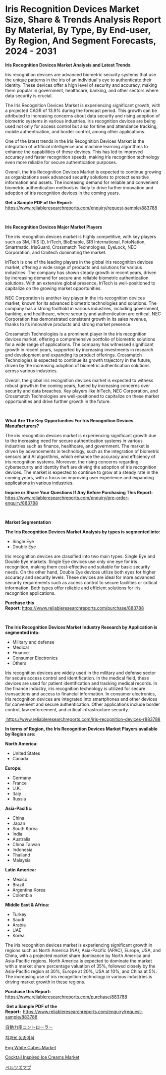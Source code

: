 <p><h1>Iris Recognition Devices Market Size, Share & Trends Analysis Report By Material, By Type, By End-user, By Region, And Segment Forecasts, 2024 - 2031</h1></p><p><strong>Iris Recognition Devices Market Analysis and Latest Trends</strong></p>
<p><p>Iris recognition devices are advanced biometric security systems that use the unique patterns in the iris of an individual's eye to authenticate their identity. These devices offer a high level of security and accuracy, making them popular in government, healthcare, banking, and other sectors where data security is crucial.</p><p>The Iris Recognition Devices Market is experiencing significant growth, with a projected CAGR of 13.9% during the forecast period. This growth can be attributed to increasing concerns about data security and rising adoption of biometric systems in various industries. Iris recognition devices are being used not only for access control but also for time and attendance tracking, mobile authentication, and border control, among other applications.</p><p>One of the latest trends in the Iris Recognition Devices Market is the integration of artificial intelligence and machine learning algorithms to enhance the capabilities of these devices. This has led to improved accuracy and faster recognition speeds, making iris recognition technology even more reliable for secure authentication purposes.</p><p>Overall, the Iris Recognition Devices Market is expected to continue growing as organizations seek advanced security solutions to protect sensitive information and assets. The increasing demand for reliable and convenient biometric authentication methods is likely to drive further innovation and adoption of iris recognition devices in the coming years.</p></p>
<p><strong>Get a Sample PDF of the Report:&nbsp;</strong> <a href="https://www.reliableresearchreports.com/enquiry/request-sample/883788">https://www.reliableresearchreports.com/enquiry/request-sample/883788</a></p>
<p>&nbsp;</p>
<p><strong>Iris Recognition Devices Major Market Players</strong></p>
<p><p>The iris recognition devices market is highly competitive, with key players such as 3M, IRIS ID, IriTech, BioEnable, SRI International, FotoNation, Smartmatic, IrisGuard, Crossmatch Technologies, EyeLock, NEC Corporation, and Cmitech dominating the market. </p><p>IriTech is one of the leading players in the global iris recognition devices market, offering a wide range of products and solutions for various industries. The company has shown steady growth in recent years, driven by increasing demand for secure and reliable biometric authentication solutions. With an extensive global presence, IriTech is well-positioned to capitalize on the growing market opportunities.</p><p>NEC Corporation is another key player in the iris recognition devices market, known for its advanced biometric technologies and solutions. The company has a strong foothold in various industries, including government, banking, and healthcare, where security and authentication are critical. NEC Corporation has demonstrated consistent growth in its sales revenue, thanks to its innovative products and strong market presence.</p><p>Crossmatch Technologies is a prominent player in the iris recognition devices market, offering a comprehensive portfolio of biometric solutions for a wide range of applications. The company has witnessed significant growth in recent years, supported by increasing investments in research and development and expanding its product offerings. Crossmatch Technologies is expected to continue its growth trajectory in the future, driven by the increasing adoption of biometric authentication solutions across various industries.</p><p>Overall, the global iris recognition devices market is expected to witness robust growth in the coming years, fueled by increasing concerns over security and data breaches. Key players like IriTech, NEC Corporation, and Crossmatch Technologies are well-positioned to capitalize on these market opportunities and drive further growth in the future.</p></p>
<p>&nbsp;</p>
<p><strong>What Are The Key Opportunities For Iris Recognition Devices Manufacturers?</strong></p>
<p><p>The iris recognition devices market is experiencing significant growth due to the increasing need for secure authentication systems in various industries such as finance, healthcare, and government. The market is driven by advancements in technology, such as the integration of biometric sensors and AI algorithms, which enhance the accuracy and efficiency of iris recognition systems. Moreover, the rising concerns regarding cybersecurity and identity theft are driving the adoption of iris recognition devices. The market is expected to continue to grow at a steady rate in the coming years, with a focus on improving user experience and expanding applications in various industries.</p></p>
<p><strong>Inquire or Share Your Questions If Any Before Purchasing This Report:</strong> <a href="https://www.reliableresearchreports.com/enquiry/pre-order-enquiry/883788">https://www.reliableresearchreports.com/enquiry/pre-order-enquiry/883788</a></p>
<p>&nbsp;</p>
<p><strong>Market Segmentation</strong></p>
<p><strong>The Iris Recognition Devices Market Analysis by types is segmented into:</strong></p>
<p><ul><li>Single Eye</li><li>Double Eye</li></ul></p>
<p><p>Iris recognition devices are classified into two main types: Single Eye and Double Eye markets. Single Eye devices use only one eye for iris recognition, making them cost-effective and suitable for basic security needs. On the other hand, Double Eye devices utilize both eyes for higher accuracy and security levels. These devices are ideal for more advanced security requirements such as access control to secure facilities or critical information. Both types offer reliable and efficient solutions for iris recognition applications.</p></p>
<p><strong>Purchase this Report:&nbsp;</strong><a href="https://www.reliableresearchreports.com/purchase/883788">https://www.reliableresearchreports.com/purchase/883788</a></p>
<p>&nbsp;</p>
<p><strong>The Iris Recognition Devices Market Industry Research by Application is segmented into:</strong></p>
<p><ul><li>Military and defense</li><li>Medical</li><li>Finance</li><li>Consumer Electronics</li><li>Others</li></ul></p>
<p><p>Iris recognition devices are widely used in the military and defense sector for secure access control and identification. In the medical field, these devices are used for patient identification and tracking medical records. In the finance industry, iris recognition technology is utilized for secure transactions and access to financial information. In consumer electronics, iris recognition devices are integrated into smartphones and other devices for convenient and secure authentication. Other applications include border control, law enforcement, and critical infrastructure security.</p></p>
<p><a href="https://www.reliableresearchreports.com/iris-recognition-devices-r883788">&nbsp;https://www.reliableresearchreports.com/iris-recognition-devices-r883788</a></p>
<p><strong>In terms of Region, the Iris Recognition Devices Market Players available by Region are:</strong></p>
<p>
    <p> <strong> North America: </strong>
        <ul>
            <li>United States</li>
            <li>Canada</li>
        </ul>
        </p> 
    <p> <strong> Europe: </strong>
        <ul>
            <li>Germany</li>
            <li>France</li>
            <li>U.K.</li>
            <li>Italy</li>
            <li>Russia</li>
        </ul>
        </p> 
    <p> <strong> Asia-Pacific: </strong>
        <ul>
            <li>China</li>
            <li>Japan</li>
            <li>South Korea</li>
            <li>India</li>
            <li>Australia</li>
            <li>China Taiwan</li>
            <li>Indonesia</li>
            <li>Thailand</li>
            <li>Malaysia</li>
        </ul>
        </p> 
    <p> <strong> Latin America: </strong>
        <ul>
            <li>Mexico</li>
            <li>Brazil</li>
            <li>Argentina Korea</li>
            <li>Colombia</li>
        </ul>
        </p> 
    <p> <strong> Middle East & Africa: </strong>
        <ul>
            <li>Turkey</li>
            <li>Saudi</li>
            <li>Arabia</li>
            <li>UAE</li>
            <li>Korea</li>
        </ul>
    </p>
    </p>
<p><p>The iris recognition devices market is experiencing significant growth in regions such as North America (NA), Asia-Pacific (APAC), Europe, USA, and China, with a projected market share dominance by North America and Asia-Pacific regions. North America is expected to dominate the market with a market share percentage valuation of 35%, followed closely by the Asia-Pacific region at 30%, Europe at 20%, USA at 10%, and China at 5%. The increasing use of iris recognition technology in various industries is driving market growth in these regions.</p></p>
<p><strong>Purchase this Report: </strong><a href="https://www.reliableresearchreports.com/purchase/883788">https://www.reliableresearchreports.com/purchase/883788</a></p>
<p>&nbsp;<strong>Get a Sample PDF of the Report:&nbsp;&nbsp;</strong><a href="https://www.reliableresearchreports.com/enquiry/request-sample/883788">https://www.reliableresearchreports.com/enquiry/request-sample/883788</a></p>
<p><strong></strong></p>
<p><p><a href="https://medium.com/@nicolaseller56452023/2024%E5%B9%B4%E3%81%8B%E3%82%892031%E5%B9%B4%E3%81%BE%E3%81%A7%E3%81%AE%E6%9C%9F%E9%96%93%E3%81%AE%E8%87%AA%E5%8B%95%E5%8A%9B%E7%8E%87%E3%82%B3%E3%83%B3%E3%83%88%E3%83%AD%E3%83%BC%E3%83%A9%E3%83%BC%E5%B8%82%E5%A0%B4%E5%88%86%E6%9E%90%E3%81%A8%E3%82%B5%E3%82%A4%E3%82%BA%E4%BA%88%E6%B8%AC-9073f17e80e4">自動力率コントローラー</a></p><p><a href="https://medium.com/@seanturner6262/%EC%B9%98%EA%B3%BC-%EC%9D%B4%EC%8B%9D-%EC%8B%9C%EC%9E%A5%EC%9D%80-%EC%8B%9C%EC%9E%A5-%EC%A0%90%EC%9C%A0%EC%9C%A8-%EC%8B%9C%EC%9E%A5-%EB%8F%99%ED%96%A5-%EB%B0%8F-%EC%8B%9C%EC%9E%A5-%EC%84%B1%EC%9E%A5%EC%97%90-%EB%8C%80%ED%95%9C-%EC%A0%95%EB%B3%B4%EB%A5%BC-%EC%A0%9C%EA%B3%B5%ED%95%A9%EB%8B%88%EB%8B%A4-95367695d2bf">치과용 동종이식</a></p><p><a href="https://www.linkedin.com/pulse/egg-white-cubesnbspmarket-focuses-market-share-size-projected-1mnre?trackingId=j4zu4fpkXcWPT3af2pYV7w%3D%3D">Egg White Cubes Market</a></p><p><a href="https://www.linkedin.com/pulse/cocktail-inspired-ice-creams-market-analysis-sze-forecasted-byqre?trackingId=uh2vokmv0GJaPy9b9zQzVQ%3D%3D">Cocktail Inspired Ice Creams Market</a></p><p><a href="https://github.com/jkjreqjscoxx7/Market-Research-Report-List-1/blob/main/908971829959.md">ペルツズマブ</a></p></p>